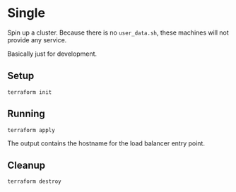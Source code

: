 # Single

Spin up a cluster. Because there is no `user_data.sh`, these machines will not provide any service.

Basically just for development.

## Setup

```shell
terraform init
```

## Running

```shell
terraform apply
```

The output contains the hostname for the load balancer entry point.

## Cleanup

```shell
terraform destroy
```
